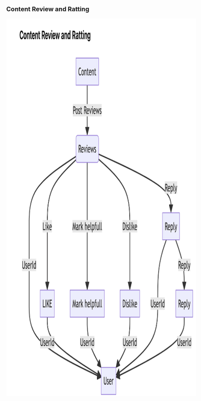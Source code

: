 ### Content Review and Ratting 



<img src="UseCase.png" alt="Alt Text" style="fill: red; width: 1000px; height: 1000px;" />

